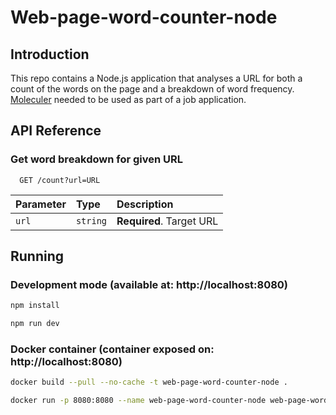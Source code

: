 # Web-page-word-counter-node

## Introduction
This repo contains a Node.js application that analyses a URL for both a count of the words on the page and a breakdown of word frequency. [Moleculer](https://www.npmjs.com/package/moleculer) needed to be used as part of a job application.

## API Reference

### Get word breakdown for given URL
```http
  GET /count?url=URL
```

| Parameter | Type     | Description                |
| :-------- | :------- | :------------------------- |
| `url` | `string` | **Required**. Target URL |

## Running
### Development mode (available at: http://localhost:8080)
```bash
npm install
```
```bash
npm run dev
```

### Docker container (container exposed on: http://localhost:8080)
```bash
docker build --pull --no-cache -t web-page-word-counter-node .
```
```bash
docker run -p 8080:8080 --name web-page-word-counter-node web-page-word-counter-node
```
